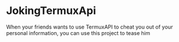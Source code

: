 # JokingTermuxApi
When your friends wants to use TermuxAPI to cheat you out of your personal information, you can use this project to tease him
